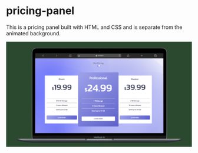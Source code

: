 # pricing-panel
This is a pricing panel built with HTML and CSS and is separate from the animated background.


<img src="pricing-panel.png">

